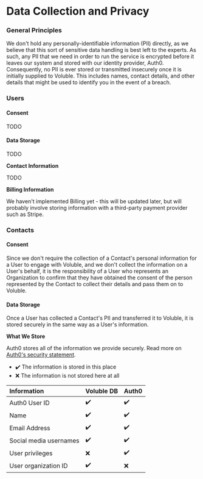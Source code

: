 # Data Collection and Privacy

### General Principles

We don't hold any personally-identifiable information \(PII\) directly, as we believe that this sort of sensitive data handling is best left to the experts. As such, any PII that we need in order to run the service is encrypted before it leaves our system and stored with our identity provider, Auth0. Consequently, no PII is ever stored or transmitted insecurely once it is initially supplied to Voluble. This includes names, contact details, and other details that might be used to identify you in the event of a breach.



### Users

#### Consent

TODO

#### Data Storage

TODO

**Contact Information**

TODO

**Billing Information**

We haven't implemented Billing yet - this will be updated later, but will probably involve storing information with a third-party payment provider such as Stripe.

### Contacts

#### Consent

Since we don't require the collection of a Contact's personal information for a User to engage with Voluble, and we don't collect the information on a User's behalf, it is the responsibility of a User who represents an Organization to confirm that they have obtained the consent of the person represented by the Contact to collect their details and pass them on to Voluble.

#### Data Storage

Once a User has collected a Contact's PII and transferred it to Voluble, it is stored securely in the same way as a User's information.

**What We Store**

Auth0 stores all of the information we provide securely. Read more on [Auth0's security statement](https://auth0.com/security).

* ✔️ The information is stored in this place
* ❌ The information is not stored here at all

| Information | Voluble DB | Auth0 |
| :--- | :--- | :--- |
| Auth0 User ID | ✔️ | ✔️ |
| Name | ✔️ | ✔️ |
| Email Address | ✔️ | ✔️ |
| Social media usernames | ✔️ | ✔️ |
| User privileges | ❌ | ✔️ |
| User organization ID | ✔️ | ❌ |

